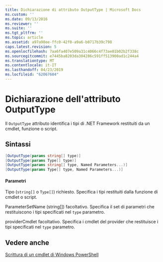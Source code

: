 ```yaml
---
title: Dichiarazione di attributo OutputType | Microsoft Docs
ms.custom: ''
ms.date: 09/13/2016
ms.reviewer: ''
ms.suite: ''
ms.tgt_pltfrm: ''
ms.topic: article
ms.assetid: a97a98ee-ffc0-42f0-a9a6-b0717b39c798
caps.latest.revision: 5
ms.openlocfilehash: 7aa6fa407e509a31c4066c4f73ae01b02b2f338c
ms.sourcegitcommit: e7445ba8203da304286c591ff513900ad1c244a4
ms.translationtype: MT
ms.contentlocale: it-IT
ms.lasthandoff: 04/23/2019
ms.locfileid: "62067604"
---
```

# <a name="outputtype-attribute-declaration"></a>Dichiarazione dell'attributo OutputType

Il `OutputType` attributo identifica i tipi di .NET Framework restituiti da un cmdlet, funzione o script.

## <a name="syntax"></a>Sintassi

```csharp
[OutputType(params string[] type)]
[OutputType(params Type[] type)]
[OutputType(params string[] type, Named Parameters...)]
[OutputType(params Type[] type, Named Parameters...)]
```

#### <a name="parameters"></a>Parametri

Tipo (`string[]` o `Type[]`) richiesto. Specifica i tipi restituiti dalla funzione di cmdlet o script.

ParameterSetName (string[]) facoltativo. Specifica il set di parametri che restituiscono i tipi specificati nel `type` parametro.

providerCmdlet facoltativo. Specifica i cmdlet del provider che restituisce i tipi specificati nel `type` parametro.

## <a name="see-also"></a>Vedere anche

[Scrittura di un cmdlet di Windows PowerShell](./writing-a-windows-powershell-cmdlet.md)
